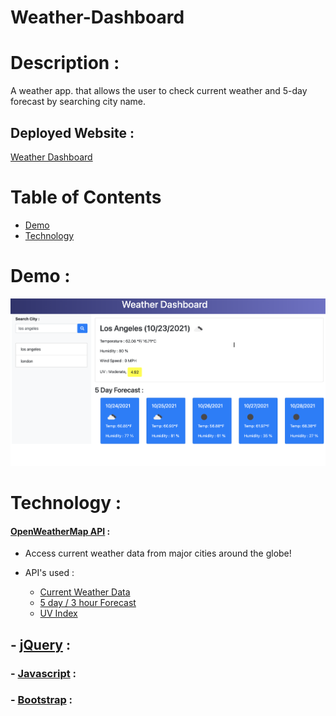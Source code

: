 # Weather-Dashboard

# Description :

A weather app. that allows the user to check current weather and 5-day forecast by searching city name.

## Deployed Website :

[Weather Dashboard](/)

# Table of Contents

- [Demo](#demo)
- [Technology](#technology)

# Demo :

![Weather Dashboard](assets/images/weather-dashboard.png)

# Technology :

#### [OpenWeatherMap API](https://openweathermap.org/) :

- Access current weather data from major cities around the globe!

- API's used :
  - [Current Weather Data](https://openweathermap.org/current)
  - [5 day / 3 hour Forecast](https://openweathermap.org/forecast5)
  - [UV Index](https://openweathermap.org/api/uvi)

## - [jQuery](https://jquery.com/) :

### - [Javascript](https://developer.mozilla.org/en-US/docs/Web/JavaScript) :

### - [Bootstrap](https://getbootstrap.com/) :
